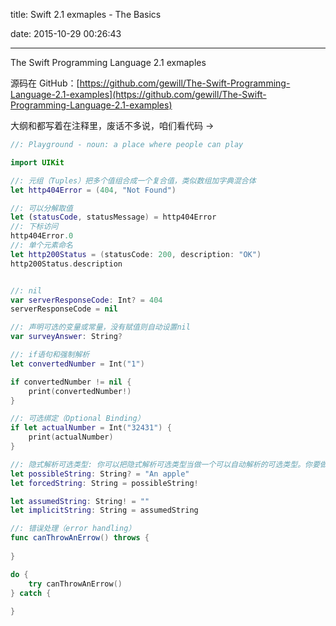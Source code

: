 title: Swift 2.1 exmaples - The Basics

date: 2015-10-29 00:26:43

---


The Swift Programming Language 2.1 exmaples

源码在 GitHub：[https://github.com/gewill/The-Swift-Programming-Language-2.1-examples](https://github.com/gewill/The-Swift-Programming-Language-2.1-examples)

大纲和都写着在注释里，废话不多说，咱们看代码 ->

```swift
//: Playground - noun: a place where people can play

import UIKit

//: 元组（Tuples）把多个值组合成一个复合值，类似数组加字典混合体
let http404Error = (404, "Not Found")

//: 可以分解取值
let (statusCode, statusMessage) = http404Error
//: 下标访问
http404Error.0
//: 单个元素命名
let http200Status = (statusCode: 200, description: "OK")
http200Status.description


//: nil
var serverResponseCode: Int? = 404
serverResponseCode = nil

//: 声明可选的变量或常量，没有赋值则自动设置nil
var surveyAnswer: String?

//: if语句和强制解析
let convertedNumber = Int("1")

if convertedNumber != nil {
    print(convertedNumber!)
}

//: 可选绑定（Optional Binding）
if let actualNumber = Int("32431") {
    print(actualNumber)
}

//: 隐式解析可选类型: 你可以把隐式解析可选类型当做一个可以自动解析的可选类型。你要做的只是声明的时候把感叹号放到类型的结尾，而不是每次取值的可选名字的结尾。
let possibleString: String? = "An apple"
let forcedString: String = possibleString!

let assumedString: String! = ""
let implicitString: String = assumedString

//: 错误处理（error handling）
func canThrowAnErrow() throws {
    
}

do {
    try canThrowAnErrow()
} catch {
    
}
```
